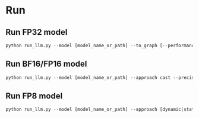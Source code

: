 # Run

## Run FP32 model
``` python
python run_llm.py --model [model_name_or_path] --to_graph [--performance]|[--accuracy --tasks lambada_openai --batch_size 8]|[--generate --max_new_tokens 10]
```

## Run BF16/FP16 model
``` python
python run_llm.py --model [model_name_or_path] --approach cast --precision [bf16|fp16]  --to_graph  [--performance]|[--accuracy --tasks lambada_openai --batch_size 8]|[--generate --max_new_tokens 10]
```

## Run FP8 model
``` python
python run_llm.py --model [model_name_or_path] --approach [dynamic|static|cast] --precision [fp8_e4m3|fp8_e5m2] --to_graph  [--performance]|[--accuracy --tasks lambada_openai --batch_size 8]|[--generate --max_new_tokens 10]
```
